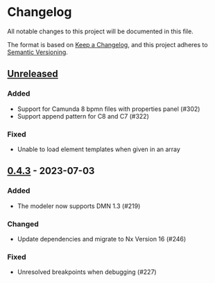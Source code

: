# Changelog

All notable changes to this project will be documented in this file.

The format is based on [Keep a Changelog](https://keepachangelog.com/en/1.0.0/),
and this project adheres to [Semantic Versioning](https://semver.org/spec/v2.0.0.html).

## [Unreleased]

### Added

* Support for Camunda 8 bpmn files with properties panel (#302)
* Support append pattern for C8 and C7 (#322)

### Fixed

* Unable to load element templates when given in an array

## [0.4.3] - 2023-07-03

### Added

* The modeler now supports DMN 1.3 (#219)

### Changed

* Update dependencies and migrate to Nx Version 16 (#246)

### Fixed

* Unresolved breakpoints when debugging (#227)



[unreleased]: https://github.com/Miragon/miranum-ide/compare/release/v0.4.3...HEAD
[0.4.3]: https://github.com/Miragon/miranum-ide/compare/release/v0.4.2...0.4.3
